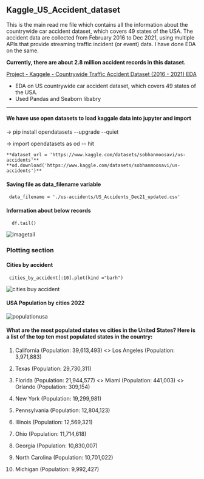 ## Kaggle_US_Accident_dataset

This is the main read me file which contains all the information about the countrywide car accident dataset, which covers 49 states of the USA. The accident data are collected from February 2016 to Dec 2021, using multiple APIs that provide streaming traffic incident (or event) data. I have done EDA on the same.

**Currently, there are about 2.8 million accident records in this dataset.**

[Project - Kaggele - Countrywide Traffic Accident Dataset (2016 - 2021) EDA](https://mohammedkameel.github.io/Kaggle_US_Accident_dataset/)

- EDA on US countrywide car accident dataset, which covers 49 states of the USA.
- Used Pandas and Seaborn libabry 
***************************************************************************

#### We have use open datasets to load kaggale data into jupyter and import 
-> pip install opendatasets --upgrade --quiet 

-> import opendatasets as od -- hit

    **dataset_url = 'https://www.kaggle.com/datasets/sobhanmoosavi/us-accidents'**
    **od.download('https://www.kaggle.com/datasets/sobhanmoosavi/us-accidents')** 
    
 #### Saving file as data_filename variable 
     data_filename = './us-accidents/US_Accidents_Dec21_updated.csv'
     
 #### Information about below records
      df.tail() 
  
  ![imagetail](https://user-images.githubusercontent.com/56510494/192331993-41024bf8-1d45-4062-b59e-ea98d3748f09.PNG)

     
###   Plotting section
#### Cities by accident 
     cities_by_accident[:10].plot(kind ="barh")
     
 ![cities buy accident](https://user-images.githubusercontent.com/56510494/192334023-68f6144c-7036-48e8-bb97-ba5f52cacb2b.PNG)
 
 #### USA Population by cities 2022
 ![populationusa](https://user-images.githubusercontent.com/56510494/192597038-64306646-357b-4837-85ac-edb14b23c47b.PNG)
      
 #### What are the most populated states vs cities in the United States? Here is a list of the top ten most populated states in the country:

   1. California (Population: 39,613,493) <> Los Angeles (Population: 3,971,883)
   
   2. Texas (Population: 29,730,311) 
   
   3. Florida (Population: 21,944,577) <> Miami (Population: 441,003) <> Orlando (Population: 309,154)
   
   4. New York (Population: 19,299,981)  
   
   5. Pennsylvania (Population: 12,804,123)  
   
   6. Illinois (Population: 12,569,321)  
   
   7. Ohio (Population: 11,714,618)  
   
   8. Georgia (Population: 10,830,007)  
   
   9. North Carolina (Population: 10,701,022)  
   
   10. Michigan (Population: 9,992,427)

 

     

  





